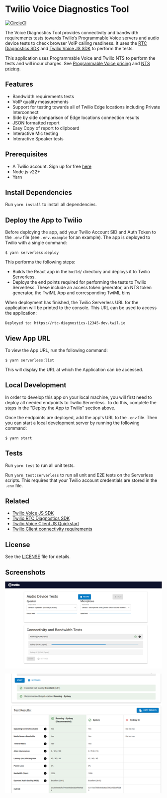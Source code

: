 # Twilio Voice Diagnostics Tool

[![CircleCI](https://circleci.com/gh/twilio/rtc-diagnostics-react-app.svg?style=svg)](https://circleci.com/gh/twilio/rtc-diagnostics-react-app)

The Voice Diagnostics Tool provides connectivity and bandwidth requirements tests towards Twilio’s Programmable Voice servers and audio device tests to check browser VoIP calling readiness. It uses the [RTC Diagnostics SDK](https://github.com/twilio/rtc-diagnostics) and [Twilio Voice JS SDK](https://github.com/twilio/twilio-voice.js) to perform the tests.

This application uses Programmable Voice and Twilio NTS to perform the tests and will incur charges. See [Programmable Voice pricing](https://www.twilio.com/voice/pricing) and [NTS pricing](https://www.twilio.com/stun-turn/pricing).

## Features

- Bandwidth requirements tests
- VoIP quality measurements
- Support for testing towards all of Twilio Edge locations including Private Interconnect
- Side by side comparison of Edge locations connection results
- JSON formatted report
- Easy Copy of report to clipboard
- Interactive Mic testing
- Interactive Speaker tests

## Prerequisites

- A Twilio account. Sign up for free [here](https://www.twilio.com/try-twilio)
- Node.js v22+
- Yarn

## Install Dependencies

Run `yarn install` to install all dependencies.

## Deploy the App to Twilio

Before deploying the app, add your Twilio Account SID and Auth Token to the `.env` file (see `.env.example` for an example). The app is deployed to Twilio with a single command:

`$ yarn serverless:deploy`

This performs the following steps:

- Builds the React app in the `build/` directory and deploys it to Twilio Serverless.
- Deploys the end points required for performing the tests to Twilio Serverless. These include an access token generator, an NTS token generator, the TwiML App and corresponding TwiML bins

When deployment has finished, the Twilio Serverless URL for the application will be printed to the console. This URL can be used to access the application:

`Deployed to: https://rtc-diagnostics-12345-dev.twil.io`

## View App URL

To view the App URL, run the following command:

`$ yarn serverless:list`

This will display the URL at which the Application can be accessed.

## Local Development

In order to develop this app on your local machine, you will first need to deploy all needed endpoints to Twilio Serverless. To do this, complete the steps in the "Deploy the App to Twilio" section above.

Once the endpoints are deployed, add the app's URL to the `.env` file. Then you can start a local development server by running the following command:

`$ yarn start`

## Tests

Run `yarn test` to run all unit tests.

Run `yarn test:serverless` to run all unit and E2E tests on the Serverless scripts. This requires that your Twilio account credentials are stored in the `.env` file.

## Related

- [Twilio Voice JS SDK](https://github.com/twilio/twilio-voice.js)
- [Twilio RTC Diagnostics SDK](https://github.com/twilio/rtc-diagnostics)
- [Twilio Voice Client JS Quickstart](https://github.com/TwilioDevEd/client-quickstart-js)
- [Twilio Client connectivity requirements](https://www.twilio.com/docs/voice/client/javascript/voice-client-js-and-mobile-sdks-network-connectivity-requirements)

## License

See the [LICENSE](LICENSE) file for details.


## Screenshots

![Screenshot 1](docs/screenshots/Screenshot-1.png)

![Screenshot 2](docs/screenshots/Screenshot-2.png)